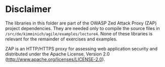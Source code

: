 # Disclaimer

The libraries in this folder are part of the OWASP Zed Attack Proxy (ZAP) project dependencies. They are needed only to compile the source files in ```/src/de/kimminich/agile/examples/lecture4```.
None of these libraries is relevant for the remainder of exercises and examples.

ZAP is an HTTP/HTTPS proxy for assessing web application security and distributed under the Apache License, Version 2.0 (http://www.apache.org/licenses/LICENSE-2.0).